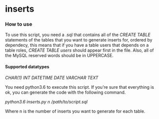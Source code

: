 # inserts

### How to use
To use this script, you need a .sql that contains all of the *CREATE TABLE*
statements of the tables that you want to generate inserts for, ordered by
dependecy, this means that if you have a table users that depends on a table
roles, *CREATE TABLE users* should appear first in the file.
Also, all of the MySQL reserved words should be in UPPERCASE.

#### Supported datatypes
*CHAR(1)*
*INT*
*DATETIME*
*DATE*
*VARCHAR*
*TEXT*

You need python3.6 to execute this script.
If you're sure that everything is ok, you can generate the code with the
following command.

*python3.6 inserts.py n /path/to/script.sql*

Where n is the number of inserts you want to generate for each table.
